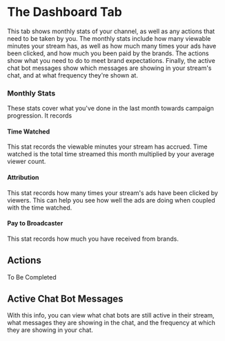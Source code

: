 # The Dashboard Tab

This tab shows monthly stats of your channel, as well as any actions that need to be taken by you. The monthly stats include how many viewable minutes your stream has, as well as how much many times your ads have been clicked, and how much you been paid by the brands. The actions show what you need to do to meet brand expectations. Finally, the active chat bot messages show which messages are showing in your stream's chat, and at what frequency they're shown at.

### Monthly Stats

These stats cover what you've done in the last month towards campaign progression. It records

#### Time Watched

This stat records the viewable minutes your stream has accrued. Time watched is the total time streamed this month multiplied by your average viewer count.

#### Attribution

This stat records how many times your stream's ads have been clicked by viewers. This can help you see how well the ads are doing when coupled with the time watched.

#### Pay to Broadcaster

This stat records how much you have received from brands.

## Actions

To Be Completed

## Active Chat Bot Messages

With this info, you can view what chat bots are still active in their stream, what messages they are showing in the chat, and the frequency at which they are showing in your chat.
